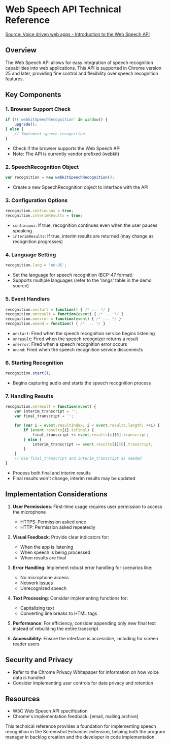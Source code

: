 # Web Speech API Technical Reference

[Source: Voice driven web apps - Introduction to the Web Speech API](https://developer.chrome.com/blog/voice-driven-web-apps-introduction-to-the-web-speech-api)

## Overview
The Web Speech API allows for easy integration of speech recognition capabilities into web applications. This API is supported in Chrome version 25 and later, providing fine control and flexibility over speech recognition features.

## Key Components

### 1. Browser Support Check
```javascript
if (!('webkitSpeechRecognition' in window)) {
    upgrade();
} else {
    // Implement speech recognition
}
```
- Check if the browser supports the Web Speech API
- Note: The API is currently vendor prefixed (webkit)

### 2. SpeechRecognition Object
```javascript
var recognition = new webkitSpeechRecognition();
```
- Create a new SpeechRecognition object to interface with the API

### 3. Configuration Options
```javascript
recognition.continuous = true;
recognition.interimResults = true;
```
- `continuous`: If true, recognition continues even when the user pauses speaking
- `interimResults`: If true, interim results are returned (may change as recognition progresses)

### 4. Language Setting
```javascript
recognition.lang = 'en-US';
```
- Set the language for speech recognition (BCP-47 format)
- Supports multiple languages (refer to the 'langs' table in the demo source)

### 5. Event Handlers
```javascript
recognition.onstart = function() { /* ... */ }
recognition.onresult = function(event) { /* ... */ }
recognition.onerror = function(event) { /* ... */ }
recognition.onend = function() { /* ... */ }
```
- `onstart`: Fired when the speech recognition service begins listening
- `onresult`: Fired when the speech recognizer returns a result
- `onerror`: Fired when a speech recognition error occurs
- `onend`: Fired when the speech recognition service disconnects

### 6. Starting Recognition
```javascript
recognition.start();
```
- Begins capturing audio and starts the speech recognition process

### 7. Handling Results
```javascript
recognition.onresult = function(event) {
    var interim_transcript = '';
    var final_transcript = '';

    for (var i = event.resultIndex; i < event.results.length; ++i) {
        if (event.results[i].isFinal) {
            final_transcript += event.results[i][0].transcript;
        } else {
            interim_transcript += event.results[i][0].transcript;
        }
    }
    // Use final_transcript and interim_transcript as needed
}
```
- Process both final and interim results
- Final results won't change, interim results may be updated

## Implementation Considerations

1. **User Permissions**: First-time usage requires user permission to access the microphone
   - HTTPS: Permission asked once
   - HTTP: Permission asked repeatedly

2. **Visual Feedback**: Provide clear indicators for:
   - When the app is listening
   - When speech is being processed
   - When results are final

3. **Error Handling**: Implement robust error handling for scenarios like:
   - No microphone access
   - Network issues
   - Unrecognized speech

4. **Text Processing**: Consider implementing functions for:
   - Capitalizing text
   - Converting line breaks to HTML tags

5. **Performance**: For efficiency, consider appending only new final text instead of rebuilding the entire transcript

6. **Accessibility**: Ensure the interface is accessible, including for screen reader users

## Security and Privacy

- Refer to the Chrome Privacy Whitepaper for information on how voice data is handled
- Consider implementing user controls for data privacy and retention

## Resources

- W3C Web Speech API specification
- Chrome's implementation feedback: [email, mailing archive]

This technical reference provides a foundation for implementing speech recognition in the Screenshot Enhancer extension, helping both the program manager in backlog creation and the developer in code implementation.